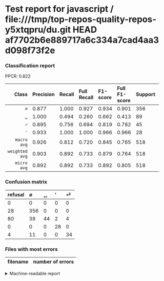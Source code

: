 # Test report for javascript / file:///tmp/top-repos-quality-repos-y5xtqpru/du.git HEAD af7702b6e889717a6c334a7cad4aa3d098f73f2e

### Classification report

PPCR: 0.822

| Class | Precision | Recall | Full Recall | F1-score | Full F1-score | Support | Full Support | PPCR |
|------:|:----------|:-------|:------------|:---------|:---------|:--------|:-------------|:-----|
| `∅` | 0.877| 1.000| 0.927| 0.934| 0.901| 356| 384| 0.927 |
| `␣` | 1.000| 0.494| 0.260| 0.662| 0.413| 89| 169| 0.527 |
| `⏎` | 0.895| 0.756| 0.694| 0.819| 0.782| 45| 49| 0.918 |
| `'` | 0.933| 1.000| 1.000| 0.966| 0.966| 28| 28| 1.000 |
| `macro avg` | 0.926| 0.812| 0.720| 0.845| 0.765| 518| 630| 0.822 |
| `weighted avg` | 0.903| 0.892| 0.733| 0.879| 0.764| 518| 630| 0.822 |
| `micro avg` | 0.892| 0.892| 0.733| 0.892| 0.805| 518| 630| 0.822 |

### Confusion matrix

|refusal|  ∅| ␣| '| ⏎| 
|:---|:---|:---|:---|:---|
|0 |0 |0 |0 |0 |
|28 |356 |0 |0 |0 |
|80 |39 |44 |2 |4 |
|0 |0 |0 |28 |0 |
|4 |11 |0 |0 |34 |

### Files with most errors

| filename | number of errors|
|:----:|:-----|

<details>
    <summary>Machine-readable report</summary>
```json
{
  "cl_report": {"\u0027": {"f1-score": 0.9655172413793104, "precision": 0.9333333333333333, "recall": 1.0, "support": 28}, "macro avg": {"f1-score": 0.8452079218127823, "precision": 0.9262293665197477, "recall": 0.8124843945068664, "support": 518}, "micro avg": {"f1-score": 0.8918918918918919, "precision": 0.8918918918918919, "recall": 0.8918918918918919, "support": 518}, "weighted avg": {"f1-score": 0.8792077039203825, "precision": 0.9026141442008696, "recall": 0.8918918918918919, "support": 518}, "\u2205": {"f1-score": 0.9343832020997376, "precision": 0.8768472906403941, "recall": 1.0, "support": 356}, "\u23ce": {"f1-score": 0.8192771084337349, "precision": 0.8947368421052632, "recall": 0.7555555555555555, "support": 45}, "\u2423": {"f1-score": 0.6616541353383459, "precision": 1.0, "recall": 0.4943820224719101, "support": 89}},
  "cl_report_full": {"\u0027": {"f1-score": 0.9655172413793104, "precision": 0.9333333333333333, "recall": 1.0, "support": 28}, "macro avg": {"f1-score": 0.7653844498681307, "precision": 0.9262293665197477, "recall": 0.7203289784848851, "support": 630}, "micro avg": {"f1-score": 0.8048780487804879, "precision": 0.8918918918918919, "recall": 0.7333333333333333, "support": 630}, "weighted avg": {"f1-score": 0.7638746119473523, "precision": 0.9137853939720676, "recall": 0.7333333333333333, "support": 630}, "\u2205": {"f1-score": 0.9012658227848102, "precision": 0.8768472906403941, "recall": 0.9270833333333334, "support": 384}, "\u23ce": {"f1-score": 0.7816091954022989, "precision": 0.8947368421052632, "recall": 0.6938775510204082, "support": 49}, "\u2423": {"f1-score": 0.4131455399061033, "precision": 1.0, "recall": 0.2603550295857988, "support": 169}},
  "ppcr": 0.8222222222222222
}
```
</details>
